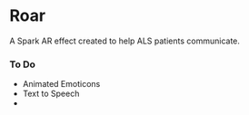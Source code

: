 # Roar
A Spark AR effect created to help ALS patients communicate.

### To Do

* Animated Emoticons
* Text to Speech
* 
